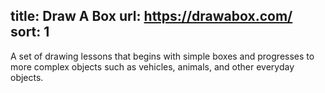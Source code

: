 title: Draw A Box
url: https://drawabox.com/
sort: 1
---
A set of drawing lessons that begins with simple boxes and progresses to more complex objects such as vehicles, animals, and other everyday objects.
